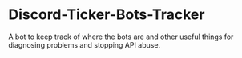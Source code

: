# Discord-Ticker-Bots-Tracker
A bot to keep track of where the bots are and other useful things for diagnosing problems and stopping API abuse.
